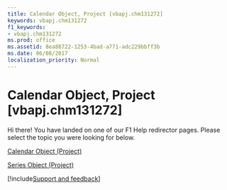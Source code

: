 ```yaml
---
title: Calendar Object, Project [vbapj.chm131272]
keywords: vbapj.chm131272
f1_keywords:
- vbapj.chm131272
ms.prod: office
ms.assetid: 8ea88722-1253-4bad-a771-adc229bbff3b
ms.date: 06/08/2017
localization_priority: Normal
---
```



# Calendar Object, Project [vbapj.chm131272]

Hi there! You have landed on one of our F1 Help redirector pages. Please select the topic you were looking for below.

[Calendar Object (Project)](https://msdn.microsoft.com/library/2d3b0f05-4762-0058-15d4-47e1d2b9d9a9%28Office.15%29.aspx)

[Series Object (Project)](https://msdn.microsoft.com/library/38a834ec-4076-82ef-a6bd-55a1ee2624bd%28Office.15%29.aspx)

[!include[Support and feedback](~/includes/feedback-boilerplate.md)]